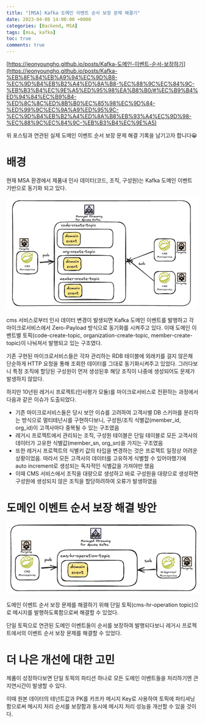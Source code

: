 ```yaml
---
title: "[MSA] Kafka 도메인 이벤트 순서 보장 문제 해결기"
date: 2023-04-08 14:00:00 +0800
categories: [Backend, MSA]
tags: [msa, kafka]
toc: true
comments: true
---
```


[https://jeonyoungho.github.io/posts/Kafka-도메인-이벤트-순서-보장하기](https://jeonyoungho.github.io/posts/Kafka-%EB%8F%84%EB%A9%94%EC%9D%B8-%EC%9D%B4%EB%B2%A4%ED%8A%B8-%EC%88%9C%EC%84%9C-%EB%B3%B4%EC%9E%A5%ED%95%98%EA%B8%B0/#%EC%B9%B4%ED%94%84%EC%B9%B4-%ED%8C%8C%ED%8B%B0%EC%85%98%EC%9D%84-%ED%99%9C%EC%9A%A9%ED%95%9C-%EC%9D%B4%EB%B2%A4%ED%8A%B8%EB%93%A4%EC%9D%98-%EC%88%9C%EC%84%9C-%EB%B3%B4%EC%9E%A5) 

위 포스팅과 연관된 실제 도메인 이벤트 순서 보장 문제 해결 기록을 남기고자 합니다😀

# 배경
현재 MSA 환경에서 제품내 인사 데이터(코드, 조직, 구성원)는 Kafka 도메인 이벤트 기반으로 동기화 되고 있다.

![Image](/assets/img/posts/MSA/Kafka도메인이벤트순서보장문제해결기_도메인이벤트프로세스.png)

cms 서비스로부터 인사 데이터 변경이 발생되면 Kafka 도메인 이벤트를 발행하고 각 마이크로서비스에서 Zero-Payload 방식으로 동기화를 시켜주고 있다. 이때 도메인 이벤트별 토픽(code-create-topic, organization-create-topic, member-create-topic)이 나눠져서 발행되고 있는 구조였다.


<!-- <img width="619" alt="Image" src="https://github.com/user-attachments/assets/fd1c33c6-c9ac-4e24-95e1-b8ea1d04b8e8" /> -->


기존 구현된 마이크로서비스들은 각자 관리하는 RDB 테이블에 외래키를 걸지 않은채 단순하게 HTTP 요청을 통해 조회한 데이터를 그대로 동기화시켜주고 있었다. 그러다보니 특정 조직에 할당된 구성원이 먼저 생성된후 해당 조직이 나중에 생성되어도 문제가 발생하지 않았다.

하지만 10년된 레거시 프로젝트(인사평가 모듈)를 마이크로서비스로 전환하는 과정에서 다음과 같은 이슈가 도출되었다.
- 기존 마이크로서비스들은 당시 보안 이슈를 고려하여 고객사별 DB 스키마를 분리하는 방식으로 멀티테넌시를 구현하다보니, 구성원/조직 식별값(member_id, org_id)이 고객사마다 중복될 수 있는 구조였음
- 레거시 프로젝트에서 관리되는 조직, 구성원 테이블은 단일 테이블로 모든 고객사의 데이터가 고유한 식별값(member_sn, org_sn)을 가지는 구조였음
- 또한 레거시 프로젝트의 식별키 값의 타입을 변경하는 것은 프로젝트 일정상 어려운 상황이었음. 따라서 모든 고객사의 데이터를 고유하게 식별할 수 있어야했기에 auto increment로 생성되는 독자적인 식별값을 가져야만 했음
- 이때 CMS 서비스에서 조직을 대량으로 생성하고 바로 구성원을 대량으로 생성하면 구성원에 생성되지 않은 조직을 할당하려하여 오류가 발생하였음

# 도메인 이벤트 순서 보장 해결 방안

![Image](/assets/img/posts/MSA/Kafka도메인이벤트순서보장문제해결기_해결방안.png)

도메인 이벤트 순서 보장 문제를 해결하기 위해 단일 토픽(cms-hr-operation topic)으로 메시지를 발행하도록함으로써 해결할 수 있었다.

단일 토픽으로 연관된 도메인 이벤트들이 순서를 보장하여 발행되다보니 레거시 프로젝트에서의 이벤트 순서 보장 문제를 해결할 수 있었다.

# 더 나은 개선에 대한 고민
제품이 성장하다보면 단일 토픽의 파티션 하나로 모든 도메인 이벤트들을 처리하기엔 큰 지연시간이 발생할 수 있다.

이때 원본 데이터의 테넌트값과 PK를 카프카 메시지 Key로 사용하여 토픽에 파티셔닝함으로써 메시지 처리 순서를 보장함과 동시에 메시지 처리 성능을 개선할 수 있을 것이다.

